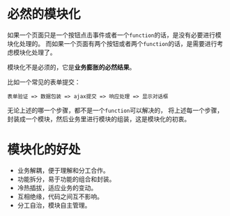 # 必然的模块化

如果一个页面只是一个按钮点击事件或者一个`function`的话，是没有必要进行模块化处理的。
而如果一个页面有两个按钮或者两个`function`的话，是需要进行考虑模块化处理了。

模块化不是必须的，它是**业务膨胀的必然结果**。

比如一个常见的表单提交：
```
表单验证 => 数据包装 => ajax提交 => 响应处理 => 显示对话框
```
无论上述的哪一个步骤，都不是一个`function`可以解决的，
将上述每一个步骤，封装成一个模块，然后业务里进行模块的组装，这是模块化的初衷。


# 模块化的好处
- 业务解耦，便于理解和分工合作。
- 功能拆分，易于功能的组合和封装。
- 冷热插拔，适应业务的变动。
- 互相绝缘，代码之间互不影响。
- 分工自治，模块自主管理。



